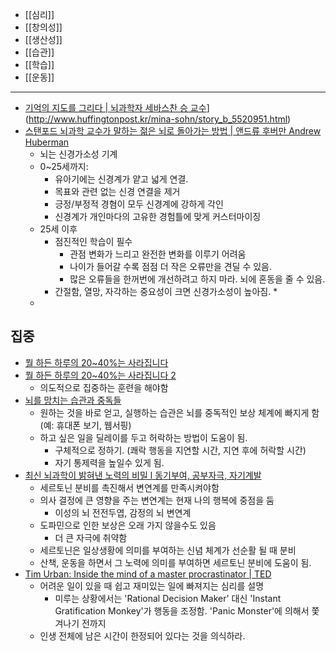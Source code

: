
* [[심리]]
* [[창의성]]
* [[생산성]]
* [[습관]]
* [[학습]]
* [[운동]]

---

* [기억의 지도를 그리다 | 뇌과학자 세바스찬 승 교수](http://www.huffingtonpost.kr/mina-sohn/story_b_5520951.html)](http://www.huffingtonpost.kr/mina-sohn/story_b_5520951.html)
* [스탠포드 뇌과학 교수가 말하는 젊은 뇌로 돌아가는 방법 | 앤드류 후버만 Andrew Huberman](https://www.youtube.com/watch?v=w64W5glO_xY)
	* 뇌는 신경가소성 기계
	* 0~25세까지:
		* 유아기에는 신경계가 얕고 넓게 연결.
		* 목표와 관련 없는 신경 연결을 제거
		* 긍정/부정적 경혐이 모두 신경계에 강하게 각인
		* 신경계가 개인마다의 고유한 경험틀에 맞게 커스터마이징
	* 25세 이후
		* 점진적인 학습이 필수
			* 관점 변화가 느리고 완전한 변화를 이루기 어려움
			* 나이가 들어갈 수록 점점 더 작은 오류만을 견딜 수 있음.
			* 많은 오류들을 한꺼번에 개선하려고 하지 마라. 뇌에 혼동을 줄 수 있음.
		* 간절함, 열망, 자각하는 중요성이 크면 신경가소성이 높아짐.
			* 
	* 

## 집중
- [뭘 하든 하루의 20~40%는 사라집니다](https://youtu.be/GLK6O9YM-GI)
- [뭘 하든 하루의 20~40%는 사라집니다 2](https://youtu.be/R6-sw81dBXU)
	- 의도적으로 집중하는 훈련을 해야함
- [뇌를 망치는 습관과 중독들](https://youtu.be/qG7kjpy1pG0)
	- 원하는 것을 바로 얻고, 실행하는 습관은 뇌를 중독적인 보상 체계에 빠지게 함 (예: 휴대폰 보기, 웹서핑)
	- 하고 싶은 일을 딜레이를 두고 허락하는 방법이 도움이 됨.
		- 구체적으로 정하기. (쾌락 행동을 지연할 시간, 지연 후에 허락할 시간)
		- 자기 통제력을 높일수 있게 됨.
- [최신 뇌과학이 밝혀낸 노력의 비밀 l 동기부여, 공부자극, 자기계발](https://www.youtube.com/watch?v=1OfU_ddQZH0)
	- 세르토닌 분비를 촉진해서 변연계를 만족시켜야함
	- 의사 결정에 큰 영향을 주는 변연계는 현재 나의 행복에 중점을 둠
		- 이성의 뇌  전전두엽, 감정의 뇌 변연계 
	- 도파민으로 인한 보상은 오래 가지 않을수도 있음
		- 더 큰 자극에 취약함
	- 세르토닌은 일상생황에 의미를 부여하는 신념 체계가 선순활 될 때 분비
	- 산책, 운동을 하면서 그 노력에 의미를 부여하면 세르토닌 분비에 도움이 됨.
- [Tim Urban: Inside the mind of a master procrastinator | TED](https://www.youtube.com/watch?v=arj7oStGLkU)
	- 어려운 일이 있을 때 쉽고 재미있는 일에 빠져지는 심리를 설명
		- 미루는 상황에서는 'Rational Decision Maker' 대신 'Instant Gratification Monkey'가 행동을 조정함.  'Panic Monster'에 의해서 쫓겨나기 전까지
	- 인생 전체에 남은 시간이 한정되어 있다는 것을 의식하라.
